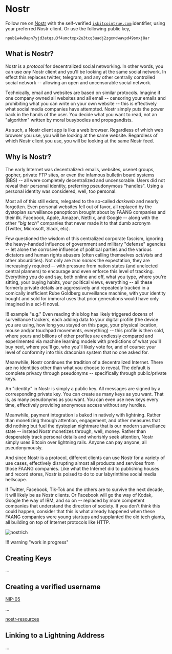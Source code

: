 <!--
For we wrestle not against flesh and blood,
 but against principalities,
 against powers,
 against the rulers of the darkness
 of this world,
 against spiritual wickedness in high places.

 - Ephesians 6:1

-->

# Nostr

Follow me on 
 [Nostr](https://iris.to/isbitcointrue.com)
 with the self-verified
 [`isbitcointrue.com`](https://iris.to/isbitcointrue.com)
 identifier,
 using your preferred Nostr client.
Or use the following public key,

```
npub1w4w9apn7yjd3atqzu3f4umctxpx2u3tcq3uadj2zgxndwavpd49smxj8ar
```








## What is Nostr?

Nostr is a *protocol* for decentralized social networking.
In other words, you can use *any* Nostr client and you'll be
 looking at the same social network.
In effect this replaces twitter, telegram, and any other
 centrally controlled social network -- allowing
 an open and uncensorable social network.

Technically, email and websites are based on
 similar protocols.
Imagine if one company owned all websites and all email --
 censoring your emails and prohibiting what you
 can write on your own website --
 this is effectively what social media companies
 have attempted.
Nostr simply puts the power back in the hands
 of the user.
You decide what you want to read, not an "algorithm"
 written by moral busybodies and propagandists.

As such, a Nostr client app is like a web browser.
Regardless of which web browser you use,
 you will be looking at the same website.
Regardless of which Nostr client you use,
 you will be looking at the same Nostr feed.





## Why is Nostr?

The early Internet was decentralized:
 emails, websites, usenet groups, gopher,
 private FTP sites, or even the infamous
 bulletin board systems (BBS) -- all were
 completely decentralized and uncensorable.
Users did not reveal their personal identity,
 preferring pseudonymous "handles".
Using a personal identity was considered,
 well, too personal.

Most all of this still exists, relegated to
 the so-called *darkweb* and nearly forgotten.
Even personal websites fell out of favor,
 all replaced by the
 dystopian surveillance panopticon
 brought about by FAANG companies and their ilk.
Facebook, Apple, Amazon, Netflix, and
 Google -- along with the other *"big tech"*
 companies that never made it to that dumb
 acronym (Twitter, Microsoft, Slack, etc).

Few questioned the wisdom of this centralized
 corporate fascism,
 ignoring the heavy-handed influence of government
 and military "defense" agencies --
 let alone the corrosive influence of political
 parties and the various dictators and human
 rights abusers
 (often calling themselves *activists*
  and other absurdities).
Not only are *true names* the expectation,
 they are increasingly required --
 with pressure from nation states
 (and unelected central planners)
 to encourage and even 
 enforce this level of tracking.
Everything you do and say, both online
 and off, what you type, where you're sitting,
 your buying habits, your political views,
 everything -- all these formerly
 private details are
 aggressively and repeatedly tracked in
 a comically inefficient 
 Rube Goldberg surveillance machine,
 with your identity 
 bought and sold for immoral
 uses that prior generations would have
 only imagined in a sci-fi novel.

!!! example "e.g."
    Even reading this blog has likely triggered
    dozens of surveillance trackers,
    each adding data to your digital profile
    (the device you are using, how long you stayed
    on this page, your physical location, mouse
    and/or touchpad movements, everything) --
    this profile is then sold, where yours and
    billions of other profiles are endlessly
    compared and experimented via 
    machine learning models with
    predictions of what you'll buy next,
    where you'll go, who you'll likely vote for,
    and of course: your level of conformity
    into this draconian system that
    no one asked for.

Meanwhile, Nostr continues the tradition
 of a decentralized Internet.
There are no identities other than what
 you choose to reveal.
The default is
 complete privacy through pseudonyms --
 specifically through
 public/private keys.

An "identity" in Nostr is simply a public key.
All messages are signed by a corresponding
 private key.
You can create as many keys as you want.
That is, as many pseudonyms as you want.
You can even use new keys every time,
 effectively providing anonymous access
 without any hurdles.

Meanwhile, payment integration is baked in
 natively with lightning.
Rather than monetizing through attention,
 engagement, and other measures that did nothing
 but fuel the dystopian nightmare that is our
 modern surveillance state -- instead Nostr
 monetizes through, well, money.
Rather than desperately track personal details
 and whorishly seek attention, Nostr simply
 uses Bitcoin over lightning rails.
Anyone can pay anyone, all pseudonymously.

And since Nostr is a protocol, different
 clients can use Nostr for a variety of use
 cases, effectively disrupting almost all
 products and services from those
 FAANG companies.
Like what the Internet did to publishing houses
 and record stores, Nostr is poised to do to
 our labyrinthine social media hellscape.

If Twitter, Facebook, Tik-Tok and the others
 are to survive the next decade,
 it will likely be
 as Nostr clients.
Or Facebook will go the way of Kodak,
 Google the way of IBM,
 and so on --
 replaced by more competent
 companies that understand
 the direction of society.
If you don't think this
 could happen, consider
 that this is what already
 happened when these
 FAANG companies were young
 startups and supplanted
 the old tech giants,
 all building on top of
 Internet protocols like HTTP.

![nostrich](/images/nostrich.jpeg)




!!! warning "work in progress"

## Creating Keys

...




## Creating a verified username


[NIP-05](https://github.com/nostr-protocol/nips/blob/master/05.md)

...


[nostr-resources](https://nostr-resources.com/)






## Linking to a Lightning Address

...

